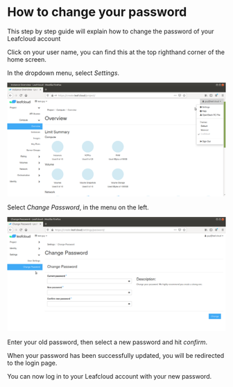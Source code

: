 # How to change your password

This step by step guide will explain how to change the password of your Leafcloud account
 
Click on your user name, you can find this at the top righthand corner of the home screen.

In the dropdown menu, select *Settings*. 

![how-to-change-your-password-1](../images/how-to-change-your-password-1.png)

Select *Change Password*, in the menu on the left.

![how-to-change-your-password-2](../images/how-to-change-your-password-2.png)

Enter your old password, then select a new password and hit *confirm*.

When your password has been successfully updated, you will be redirected to the login page.

You can now log in to your Leafcloud account with your new password.
